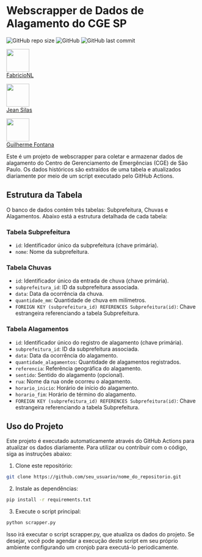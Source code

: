 # Webscrapper de Dados de Alagamento do CGE SP


![GitHub repo size](https://img.shields.io/github/repo-size/FabricioNL/web-scrapper-cge)
![GitHub](https://img.shields.io/github/license/FabricioNL/web-scrapper-cge)
![GitHub last commit](https://img.shields.io/github/last-commit/FabricioNL/web-scrapper-cge)


[<img src="https://github.com/FabricioNL.png" width="60px;"/><br /><sub><a href="https://github.com/FabricioNL">FabricioNL</a></sub>](https://github.com/FabricioNL/FabricioNL)

[<img src="https://github.com/jeansilas.png" width="60px;"/><br /><sub><a href="https://github.com/jeansilas">Jean Silas</a></sub>](https://github.com/jeansilas/jeansilas)

[<img src="https://github.com/guifl2001.png" width="60px;"/><br /><sub><a href="https://github.com/guifl2001">Guilherme Fontana</a></sub>](https://github.com/guifl2001/guifl2001)

Este é um projeto de webscrapper para coletar e armazenar dados de alagamento do Centro de Gerenciamento de Emergências (CGE) de São Paulo. Os dados históricos são extraídos de uma tabela e atualizados diariamente por meio de um script executado pelo GitHub Actions.

## Estrutura da Tabela

O banco de dados contém três tabelas: Subprefeitura, Chuvas e Alagamentos. Abaixo está a estrutura detalhada de cada tabela:

### Tabela Subprefeitura

- `id`: Identificador único da subprefeitura (chave primária).
- `nome`: Nome da subprefeitura.

### Tabela Chuvas

- `id`: Identificador único da entrada de chuva (chave primária).
- `subprefeitura_id`: ID da subprefeitura associada.
- `data`: Data da ocorrência da chuva.
- `quantidade_mm`: Quantidade de chuva em milímetros.
- `FOREIGN KEY (subprefeitura_id) REFERENCES Subprefeitura(id)`: Chave estrangeira referenciando a tabela Subprefeitura.

### Tabela Alagamentos

- `id`: Identificador único do registro de alagamento (chave primária).
- `subprefeitura_id`: ID da subprefeitura associada.
- `data`: Data da ocorrência do alagamento.
- `quantidade_alagamentos`: Quantidade de alagamentos registrados.
- `referencia`: Referência geográfica do alagamento.
- `sentido`: Sentido do alagamento (opcional).
- `rua`: Nome da rua onde ocorreu o alagamento.
- `horario_inicio`: Horário de início do alagamento.
- `horario_fim`: Horário de término do alagamento.
- `FOREIGN KEY (subprefeitura_id) REFERENCES Subprefeitura(id)`: Chave estrangeira referenciando a tabela Subprefeitura.

## Uso do Projeto

Este projeto é executado automaticamente através do GitHub Actions para atualizar os dados diariamente. Para utilizar ou contribuir com o código, siga as instruções abaixo:

1. Clone este repositório:

```bash
git clone https://github.com/seu_usuario/nome_do_repositorio.git
```

2. Instale as dependências:

```bash
pip install -r requirements.txt
```

3. Execute o script principal:
```bash
python scrapper.py
```

Isso irá executar o script scrapper.py, que atualiza os dados do projeto. Se desejar, você pode agendar a execução deste script em seu próprio ambiente configurando um cronjob para executá-lo periodicamente.
